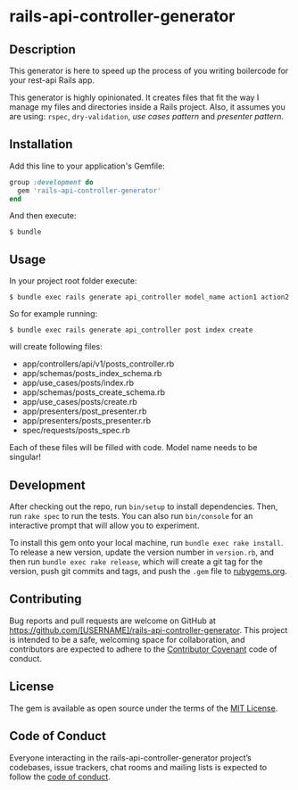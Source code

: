 # rails-api-controller-generator

## Description
This generator is here to speed up the process of you writing boilercode for your rest-api Rails app.

This generator is highly opinionated. It creates files that fit the way I manage my files and directories inside a Rails project. Also, it assumes you are using: `rspec`, `dry-validation`, *use cases pattern* and *presenter pattern*.

## Installation

Add this line to your application's Gemfile:

```ruby
group :development do
  gem 'rails-api-controller-generator'
end
```

And then execute:

    $ bundle

## Usage

In your project root folder execute:

    $ bundle exec rails generate api_controller model_name action1 action2

So for example running:

    $ bundle exec rails generate api_controller post index create

will create following files:
* app/controllers/api/v1/posts_controller.rb                                                                                 
* app/schemas/posts_index_schema.rb                                                                            
* app/use_cases/posts/index.rb                                                                                 
* app/schemas/posts_create_schema.rb                                                                            
* app/use_cases/posts/create.rb                                                                                 
* app/presenters/post_presenter.rb                                                                               
* app/presenters/posts_presenter.rb                                                                              
* spec/requests/posts_spec.rb

Each of these files will be filled with code.
Model name needs to be singular!

## Development

After checking out the repo, run `bin/setup` to install dependencies. Then, run `rake spec` to run the tests. You can also run `bin/console` for an interactive prompt that will allow you to experiment.

To install this gem onto your local machine, run `bundle exec rake install`. To release a new version, update the version number in `version.rb`, and then run `bundle exec rake release`, which will create a git tag for the version, push git commits and tags, and push the `.gem` file to [rubygems.org](https://rubygems.org).

## Contributing

Bug reports and pull requests are welcome on GitHub at https://github.com/[USERNAME]/rails-api-controller-generator. This project is intended to be a safe, welcoming space for collaboration, and contributors are expected to adhere to the [Contributor Covenant](http://contributor-covenant.org) code of conduct.

## License

The gem is available as open source under the terms of the [MIT License](https://opensource.org/licenses/MIT).

## Code of Conduct

Everyone interacting in the rails-api-controller-generator project’s codebases, issue trackers, chat rooms and mailing lists is expected to follow the [code of conduct](https://github.com/[USERNAME]/rails-api-controller-generator/blob/master/CODE_OF_CONDUCT.md).
